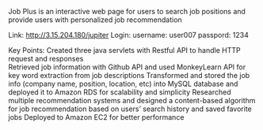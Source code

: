 Job Plus is an interactive web page for users to search job positions and provide users with personalized job recommendation

Link: http://3.15.204.180/jupiter
Login:
  username: user007
  passpord: 1234




Key Points: 
Created three java servlets with Restful API to handle HTTP request and responses      
Retrieved job information with Github API and used MonkeyLearn API for key word extraction from job descriptions
Transformed and stored the job info (company name, position, location, etc) into MySQL database and deployed it to
Amazon RDS for scalability and simplicity
Researched multiple recommendation systems and designed a content-based algorithm for job recommendation based
on users’ search history and saved favorite jobs
Deployed to Amazon EC2 for better performance
